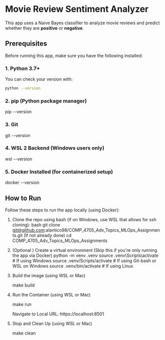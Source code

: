 # Movie Review Sentiment Analyzer

This app uses a Naive Bayes classifier to analyze movie reviews and predict whether they are **positive** or **negative**.

## Prerequisites

Before running this app, make sure you have the following installed:

### 1. Python 3.7+

You can check your version with:

```bash
python --version
```

### 2. pip (Python package manager)

pip --version

### 3. Git

git --version

### 4. WSL 2 Backend (Windows users only)

wsl --version

### 5. Docker Installed (for containerized setup)

docker --version

## How to Run

Follow these steps to run the app locally (using Docker):

1. Clone the repo using bash (if on Windows, use WSL that allows for ssh cloning):
    bash
    git clone git@github.com:alantico98/COMP_4705_Adv_Topics_MLOps_Assignments.git
    (If not already done) cd COMP_4705_Adv_Topics_MLOps_Assignments

2. (Optional ) Create a virtual environment (Skip this if you're only running the app via Docker)
    python -m venv .venv
    source .venv\Scripts\activate # If using Windows
    source .venv/Scripts/activate # If using Git-bash or WSL on Windows
    source .venv/bin/activate     # If using Linux

3. Build the image (using WSL or Mac)

    make build

4. Run the Container (using WSL or Mac)

    make run
    
    Navigate to Local URL: https://localhost:8501

5. Stop and Clean Up (using WSL or Mac)

    make clean